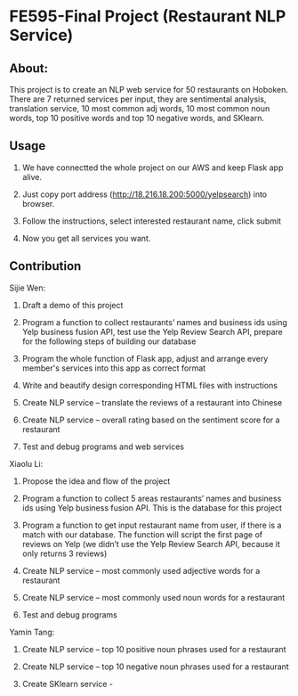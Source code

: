 # FE595-Final Project (Restaurant NLP Service)
## About:
This project is to create an NLP web service for 50 restaurants on Hoboken. There are 7 returned services per input, they are sentimental analysis, translation service, 10 most common adj words, 10 most common noun words, top 10 positive words and top 10 negative words, and SKlearn.
## Usage
1. We have connectted the whole project on our AWS and keep Flask app alive.

2. Just copy port address (http://18.216.18.200:5000/yelpsearch) into browser.

3. Follow the instructions, select interested restaurant name, click submit

4. Now you get all services you want.

## Contribution
Sijie Wen:

1. Draft a demo of this project

2. Program a function to collect restaurants’ names and business ids using Yelp business fusion API, test use the Yelp Review Search API, prepare for the following steps of building our database 

3. Program the whole function of Flask app, adjust and arrange every member's services into this app as correct format

4. Write and beautify design corresponding HTML files with instructions

5. Create NLP service – translate the reviews of a restaurant into Chinese

6. Create NLP service – overall rating based on the sentiment score for a restaurant

7. Test and debug programs and web services



Xiaolu Li:

1. Propose the idea and flow of the project

2. Program a function to collect 5 areas restaurants’ names and business ids using Yelp business fusion API. This is the database for this project 

3. Program a function to get input restaurant name from user, if there is a match with our database. The function will script the first page of reviews on Yelp (we didn’t use the Yelp Review Search API, because it only returns 3 reviews)

4. Create NLP service – most commonly used adjective words for a restaurant

5. Create NLP service – most commonly used noun words for a restaurant

6. Test and debug programs


Yamin Tang:

1. Create NLP service – top 10 positive noun phrases used for a restaurant

2. Create NLP service – top 10 negative noun phrases used for a restaurant

3. Create SKlearn service - 
